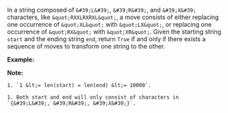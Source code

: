 
In a string composed of `&#39;L&#39;`, `&#39;R&#39;`, and `&#39;X&#39;` characters, like `&quot;RXXLRXRXL&quot;`, a move consists of either replacing one occurrence of `&quot;XL&quot;` with `&quot;LX&quot;`, or replacing one occurrence of `&quot;RX&quot;` with `&quot;XR&quot;`. Given the starting string `start` and the ending string `end`, return `True` if and only if there exists a sequence of moves to transform one string to the other.

**Example:**

**Note:**

	1. `1 &lt;= len(start) = len(end) &lt;= 10000`.
	1. Both start and end will only consist of characters in `{&#39;L&#39;, &#39;R&#39;, &#39;X&#39;}`.
